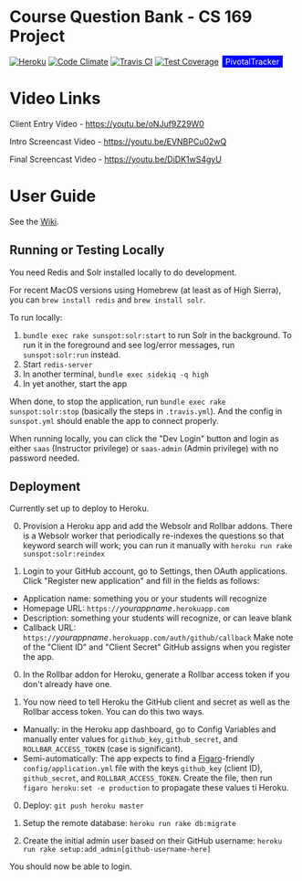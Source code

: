 # Course Question Bank - CS 169 Project
[![Heroku](https://heroku-badge.herokuapp.com/?app=heroku-badge&style=flat)](http://coursequestionbank-f17.herokuapp.com)
[![Code Climate](https://codeclimate.com/github/Laralinmcc/coursequestionbank/badges/gpa.svg)](https://codeclimate.com/github/Laralinmcc/coursequestionbank)
[![Travis CI](https://travis-ci.org/hrzlvn/coursequestionbank.svg?branch=master)](https://travis-ci.org/Laralinmcc/coursequestionbank)
[![Test Coverage](https://codeclimate.com/github/hrzlvn/coursequestionbank/badges/coverage.svg)](https://codeclimate.com/github/Laralinmcc/coursequestionbank/coverage)
<span style="background-color: blue; text-decoration:none; font: Verdana 7px bold; color:white; padding: 2px; margin: 2px;" ><a style="background-color: blue; text-decoration:none; font: Verdana 7px bold; color:white; padding: 2px; margin: 2px;" href="https://www.pivotaltracker.com/n/projects/1544183">PivotalTracker</a></span>

# Video Links

Client Entry Video - https://youtu.be/oNJuf9Z29W0 

Intro Screencast Video - https://youtu.be/EVNBPCu02wQ

Final Screencast Video - https://youtu.be/DiDK1wS4gyU

# User Guide
See the [Wiki](https://github.com/saasbook/coursequestionbank/wiki).

## Running or Testing Locally

You need Redis and Solr installed locally to do development.

For recent MacOS versions using Homebrew (at least as of High Sierra),
you can `brew install redis` and `brew install solr`.

To run locally:

1. `bundle exec rake sunspot:solr:start` to run Solr in the
background.  To run it in the foreground and see log/error messages,
run `sunspot:solr:run` instead.
2. Start `redis-server`
3. In another terminal, `bundle exec sidekiq -q high`
4. In yet another, start the app

When done, to stop the application, run `bundle exec rake sunspot:solr:stop` (basically the steps in `.travis.yml`). And the config in `sunspot.yml` should enable the app to connect properly.

When running locally, you can click the "Dev Login" button and login as either `saas` (Instructor privilege) or `saas-admin` (Admin privilege) with no password needed.

## Deployment

Currently set up to deploy to Heroku.  

0. Provision a Heroku app and add the Websolr and Rollbar addons.  There is a Websolr
worker that periodically re-indexes the questions so that keyword search
will work; you can run it manually with `heroku run rake
sunspot:solr:reindex`

0. Login to your GitHub account, go to Settings, then OAuth
applications.  Click "Register new application" and fill in the fields
as follows:
  * Application name: something you or your students will recognize
  * Homepage URL: `https://`_yourappname_`.herokuapp.com`
  * Description: something your students will recognize, or can leave
  blank
  * Callback URL: `https://`_yourappname_`.herokuapp.com/auth/github/callback`
Make note of the "Client ID" and "Client Secret" GitHub assigns when you
register the app.

0. In the Rollbar addon for Heroku, generate a Rollbar access token if
you don't already have one.

0. You now need to tell Heroku the GitHub client and secret as well as the
Rollbar access token.  You can do this two ways.
  * Manually: in the Heroku app dashboard, go to Config Variables and
  manually enter values for `github_key`, `github_secret`, and
  `ROLLBAR_ACCESS_TOKEN` (case is significant).
  * Semi-automatically: The app expects to find a
[Figaro](https://github.com/laserlemon/figaro)-friendly
`config/application.yml` file with the keys `github_key` (client ID),
`github_secret`, and `ROLLBAR_ACCESS_TOKEN`.  Create the file, then run `figaro heroku:set -e
production` to propagate these values ti Heroku.

0. Deploy:  `git push heroku master`

0. Setup the remote database: `heroku run rake db:migrate`

0. Create the initial admin user based on their GitHub username: `heroku
run rake setup:add_admin[github-username-here]`

You should now be able to login.
